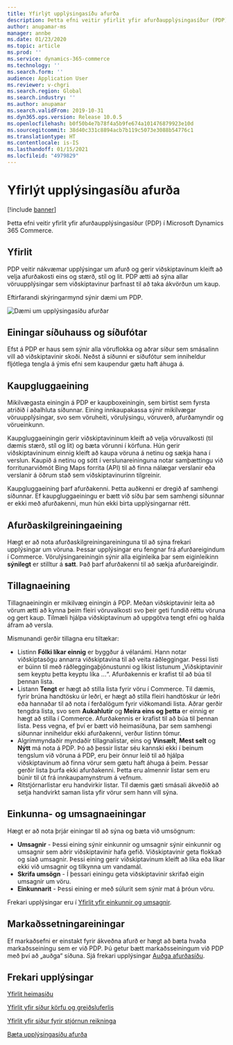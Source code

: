 ```yaml
---
title: Yfirlýt upplýsingasíðu afurða
description: Þetta efni veitir yfirlit yfir afurðaupplýsingasíður (PDP) í Microsoft Dynamics 365 Commerce.
author: anupamar-ms
manager: annbe
ms.date: 01/23/2020
ms.topic: article
ms.prod: ''
ms.service: dynamics-365-commerce
ms.technology: ''
ms.search.form: ''
audience: Application User
ms.reviewer: v-chgri
ms.search.region: Global
ms.search.industry: ''
ms.author: anupamar
ms.search.validFrom: 2019-10-31
ms.dyn365.ops.version: Release 10.0.5
ms.openlocfilehash: b0f50b4e7b78f4a5b9fe674a101476879923e10d
ms.sourcegitcommit: 38d40c331c8894acb7b119c5073e3088b54776c1
ms.translationtype: HT
ms.contentlocale: is-IS
ms.lasthandoff: 01/15/2021
ms.locfileid: "4979829"
---
```

# <a name="product-details-pages-overview"></a>Yfirlýt upplýsingasíðu afurða

[!include [banner](includes/banner.md)]

Þetta efni veitir yfirlit yfir afurðaupplýsingasíður (PDP) í Microsoft Dynamics 365 Commerce.

## <a name="overview"></a>Yfirlit

PDP veitir nákvæmar upplýsingar um afurð og gerir viðskiptavinum kleift að velja afurðakosti eins og stærð, stíl og lit. PDP ætti að sýna allar vöruupplýsingar sem viðskiptavinur þarfnast til að taka ákvörðun um kaup.

Eftirfarandi skýringarmynd sýnir dæmi um PDP.

![Dæmi um upplýsingasíðu afurðar](./media/pdp.PNG)

## <a name="header-and-footer-modules"></a>Einingar síðuhauss og síðufótar

Efst á PDP er haus sem sýnir alla vöruflokka og aðrar síður sem smásalinn vill að viðskiptavinir skoði. Neðst á síðunni er síðufótur sem inniheldur fljótlega tengla á ýmis efni sem kaupendur gætu haft áhuga á.

## <a name="buy-box-module"></a>Kaupgluggaeining

Mikilvægasta einingin á PDP er kaupboxeiningin, sem birtist sem fyrsta atriðið í aðalhluta síðunnar. Eining innkaupakassa sýnir mikilvægar vöruupplýsingar, svo sem vöruheiti, vörulýsingu, vöruverð, afurðamyndir og vörueinkunn.

Kaupgluggaeiningin gerir viðskiptavininum kleift að velja vöruvalkosti (til dæmis stærð, stíl og lit) og bæta vörunni í körfuna. Hún gerir viðskiptavininum einnig kleift að kaupa vöruna á netinu og sækja hana í verslun. Kaupið á netinu og sótt í verslunareininguna notar samþættingu við forritunarviðmót Bing Maps forrita (API) til að finna nálægar verslanir eða verslanir á öðrum stað sem viðskiptavinurinn tilgreinir.

Kaupgluggaeining þarf afurðakenni. Þetta auðkenni er dregið af samhengi síðunnar. Ef kaupgluggaeiningu er bætt við síðu þar sem samhengi síðunnar er ekki með afurðakenni, mun hún ekki birta upplýsingarnar rétt.

## <a name="product-specifications-module"></a>Afurðaskilgreiningaeining

Hægt er að nota afurðaskilgreiningareininguna til að sýna frekari upplýsingar um vöruna. Þessar upplýsingar eru fengnar frá afurðareigindum í Commerce. Vörulýsingareiningin sýnir alla eiginleika þar sem eiginleikinn **sýnilegt** er stilltur á **satt**. Það þarf afurðakenni til að sækja afurðareigindir.

## <a name="recommendations-module"></a>Tillagnaeining

Tillagnaeiningin er mikilvæg einingin á PDP. Meðan viðskiptavinir leita að vörum ætti að kynna þeim fleiri vöruvalkosti svo þeir geti fundið réttu vöruna og gert kaup. Tilmæli hjálpa viðskiptavinum að uppgötva tengt efni og halda áfram að versla.

Mismunandi gerðir tillagna eru tiltækar:

- Listinn **Fólki líkar einnig** er byggður á vélanámi. Hann notar viðskiptasögu annarra viðskiptavina til að veita ráðleggingar. Þessi listi er búinn til með ráðleggingaþjónustunni og líkist listunum „Viðskiptavinir sem keyptu þetta keyptu líka ...“. Afurðakennis er krafist til að búa til þennan lista.
- Listann **Tengt** er hægt að stilla lista fyrir vöru í Commerce. Til dæmis, fyrir brúna handtösku úr leðri, er hægt að stilla fleiri handtöskur úr leðri eða hannaðar til að nota í ferðalögum fyrir viðkomandi lista. Aðrar gerðir tengdra lista, svo sem **Aukahlutir** og **Meira eins og þetta** er einnig er hægt að stilla í Commerce. Afurðakennis er krafist til að búa til þennan lista. Þess vegna, ef því er bætt við heimasíðuna, þar sem samhengi síðunnar inniheldur ekki afurðakenni, verður listinn tómur.
- Algrímmyndaðir myndaðir tillagnalistar, eins og **Vinsælt**, **Mest selt** og **Nýtt** má nota á PDP. Þó að þessir listar séu kannski ekki í beinum tengslum við vöruna á PDP, eru þeir önnur leið til að hjálpa viðskiptavinum að finna vörur sem gætu haft áhuga á þeim. Þessar gerðir lista þurfa ekki afurðakenni. Þetta eru almennir listar sem eru búnir til út frá innkaupamynstrum á vefnum.
- Ritstjórnarlistar eru handvirkir listar. Til dæmis gæti smásali ákveðið að setja handvirkt saman lista yfir vörur sem hann vill sýna.

## <a name="ratings-and-reviews-modules"></a>Einkunna- og umsagnaeiningar

Hægt er að nota þrjár einingar til að sýna og bæta við umsögnum:

- **Umsagnir** - Þessi eining sýnir einkunnir og umsagnir sýnir einkunnir og umsagnir sem aðrir viðskiptavinir hafa gefið. Viðskiptavinir geta flokkað og síað umsagnir. Þessi eining gerir viðskiptavinum kleift að líka eða líkar ekki við umsagnir og tilkynna um vandamál.
- **Skrifa umsögn** - Í þessari einingu geta viðskiptavinir skrifað eigin umsagnir um vöru.
- **Einkunnarit** - Þessi eining er með súlurit sem sýnir mat á þróun vöru.

Frekari upplýsingar eru í [Yfirlit yfir einkunnir og umsagnir](ratings-reviews-overview.md).

## <a name="marketing-modules"></a>Markaðssetningareiningar

Ef markaðsefni er einstakt fyrir ákveðna afurð er hægt að bæta hvaða markaðsseiningu sem er við PDP. Þú getur bætt markaðsseiningum við PDP með því að „auðga“ síðuna. Sjá frekari upplýsingar [Auðga afurðasíðu](enrich-product-page.md).

## <a name="additional-resources"></a>Frekari upplýsingar

[Yfirlit heimasíðu](quick-tour-home-page.md)

[Yfirlit yfir síður körfu og greiðsluferlis](quick-tour-cart-checkout.md)

[Yfirlit yfir síður fyrir stjórnun reikninga](quick-tour-account-management.md)

[Bæta upplýsingasíðu afurða](enrich-product-page.md)
